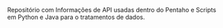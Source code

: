 Repositório com Informações de API usadas dentro do Pentaho e Scripts em Python e Java para o tratamentos de dados.
